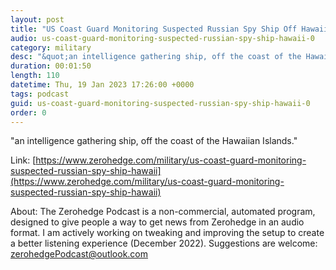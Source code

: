 ```yaml
---
layout: post
title: "US Coast Guard Monitoring Suspected Russian Spy Ship Off Hawaii "
audio: us-coast-guard-monitoring-suspected-russian-spy-ship-hawaii-0
category: military
desc: "&quot;an intelligence gathering ship, off the coast of the Hawaiian Islands.&quot;"
duration: 00:01:50
length: 110
datetime: Thu, 19 Jan 2023 17:26:00 +0000
tags: podcast
guid: us-coast-guard-monitoring-suspected-russian-spy-ship-hawaii-0
order: 0
---
```

&quot;an intelligence gathering ship, off the coast of the Hawaiian Islands.&quot;

Link: [https://www.zerohedge.com/military/us-coast-guard-monitoring-suspected-russian-spy-ship-hawaii](https://www.zerohedge.com/military/us-coast-guard-monitoring-suspected-russian-spy-ship-hawaii)

About: The Zerohedge Podcast is a non-commercial, automated program, designed to give people a way to get news from Zerohedge in an audio format.  I am actively working on tweaking and improving the setup to create a better listening experience (December 2022).  Suggestions are welcome: [zerohedgePodcast@outlook.com](mailto:zerohedgePodcast@outlook.com)